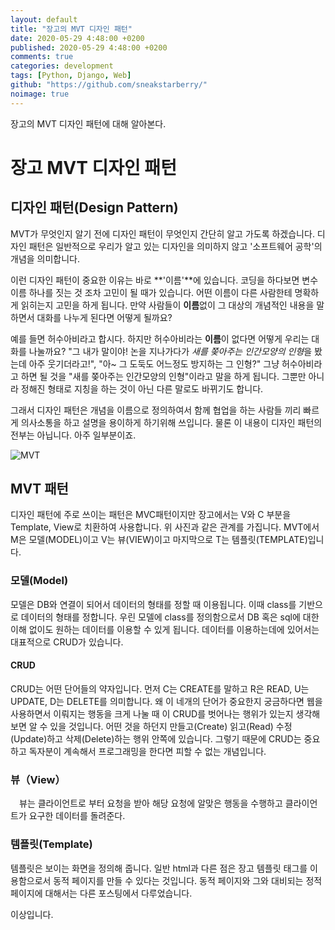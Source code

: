 ```yaml
---
layout: default
title: "장고의 MVT 디자인 패턴"
date: 2020-05-29 4:48:00 +0200
published: 2020-05-29 4:48:00 +0200
comments: true
categories: development
tags: [Python, Django, Web]
github: "https://github.com/sneakstarberry/"
noimage: true
---
```

장고의 MVT 디자인 패턴에 대해 알아본다.

<!--more-->

# 장고 MVT 디자인 패턴

## 디자인 패턴(Design Pattern)

 MVT가 무엇인지 알기 전에 디자인 패턴이 무엇인지 간단히 알고 가도록 하겠습니다. 디자인 패턴은 일반적으로 우리가 알고 있는 디자인을 의미하지 않고 '소프트웨어 공학'의 개념을 의미합니다. 

 이런 디자인 패턴이 중요한 이유는 바로 **'이름'**에 있습니다. 코딩을 하다보면 변수 이름 하나를 짓는 것 조차 고민이 될 때가 있습니다. 어떤 이름이 다른 사람한테 명확하게 읽히는지 고민을 하게 됩니다. 만약 사람들이 **이름**없이 그 대상의 개념적인 내용을 말하면서 대화를 나누게 된다면 어떻게 될까요?

 예를 들면 허수아비라고 합시다. 하지만 허수아비라는 **이름**이 없다면 어떻게 우리는 대화를 나눌까요? "그 내가 말이야! 논을 지나가다가 *새를 쫒아주는 인간모양의 인형*을 봤는데 아주 웃기더라고!", "아~ 그 도둑도 어느정도 방지하는 그 인형?" 그냥 허수아비라고 하면 될 것을 "새를 쫒아주는 인간모양의 인형"이라고 말을 하게 됩니다. 그뿐만 아니라 정해진 형태로 지칭을 하는 것이 아닌 다른 말로도 바뀌기도 합니다. 

 그래서 디자인 패턴은 개념을 이름으로 정의하여서 함께 협업을 하는 사람들 끼리 빠르게 의사소통을 하고 설명을 용이하게 하기위해 쓰입니다. 물론 이 내용이 디자인 패턴의 전부는 아닙니다. 아주 일부분이죠.

<img src="/assets/images{{page.id}}/MVT.png" alt="MVT" class="img-responsive">

## MVT 패턴

 디자인 패턴에 주로 쓰이는 패턴은 MVC패턴이지만 장고에서는 V와 C 부분을 Template, View로 치환하여 사용합니다. 위 사진과 같은 관계를 가집니다. MVT에서 M은 모델(MODEL)이고 V는 뷰(VIEW)이고 마지막으로 T는 템플릿(TEMPLATE)입니다.  

### 모델(Model)

 모델은 DB와 연결이 되어서 데이터의 형태를 정할 때 이용됩니다. 이때 class를 기반으로 데이터의 형태를 정합니다. 우린 모델에 class를 정의함으로서 DB 혹은 sql에 대한 이해 없이도 원하는 데이터를 이용할 수 있게 됩니다. 데이터를 이용하는데에 있어서는 대표적으로 CRUD가 있습니다.
#### CRUD
 CRUD는 어떤 단어들의 약자입니다. 먼저 C는 CREATE를 말하고 R은 READ, U는 UPDATE, D는 DELETE를 의미합니다. 왜 이 네개의 단어가 중요한지 궁금하다면 웹을 사용하면서 이뤄지는 행동을 크게 나눌 때 이 CRUD를 벗어나는 행위가 있는지 생각해보면 알 수 있을 것입니다. 어떤 것을 하던지 만들고(Create) 읽고(Read) 수정(Update)하고 삭제(Delete)하는 행위 안쪽에 있습니다. 그렇기 때문에 CRUD는 중요하고 독자분이 계속해서 프로그래밍을 한다면 피할 수 없는 개념입니다.

### 뷰（View）

　뷰는 클라이언트로 부터 요청을 받아 해당 요청에 알맞은 행동을 수행하고 클라이언트가 요구한 데이터를 돌려준다.

### 템플릿(Template)
 템플릿은 보이는 화면을 정의해 줍니다. 일반 html과 다른 점은 장고 템플릿 태그를 이용함으로서 동적 페이지를 만들 수 있다는 것입니다. 동적 페이지와 그와 대비되는 정적 페이지에 대해서는 다른 포스팅에서 다루었습니다.

이상입니다.



